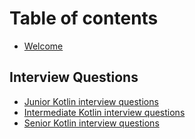 # Table of contents

* [Welcome](README.md)

## Interview Questions

* [Junior Kotlin interview questions](interview-questions/junior-kotlin-interview-questions.md)
* [Intermediate Kotlin interview questions](interview-questions/intermediate-kotlin-interview-questions.md)
* [Senior Kotlin interview questions](interview-questions/senior-kotlin-interview-questions.md)
